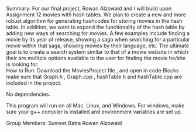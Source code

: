 Summary:
For our final project, Rowan Alzowaid and I will build upon Assignment 12 movies with hash tables. We plan to create a new and more robust algorithm for generating hashcodes for storing movies in the hash table. In addition, we want to expand the functionality of the hash table by adding new ways of searching for movies. A few examples include finding a movie by its year of release, showing a saga when searching for a particular movie within that saga, showing movies by their language, etc. The ultimate goal is to create a search system similar to that of a movie website in which their are multiple options available to the user for finding the movie he/she is looking for.     
How to Run:
Download the MoviesProject file , and open in code Blocks make sure that Graph.h , Graph.cpp , hashTable.h and hashTable.cpp are included in the project. 

No dependencies.

This program will run on all Mac, Linux, and Windows. For windows, make sure your g++ compiler is installed and environment variables are set up. 

Group Members: 
Sumeet Batra
Rowan Alzowaid



